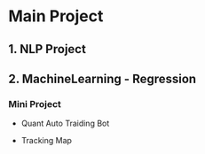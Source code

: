 # Main Project

## 1. NLP Project

## 2. MachineLearning - Regression


### Mini Project

- Quant Auto Traiding Bot

- Tracking Map



